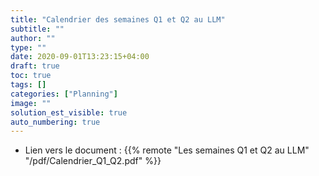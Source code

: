 ```yaml
---
title: "Calendrier des semaines Q1 et Q2 au LLM"
subtitle: ""
author: ""
type: ""
date: 2020-09-01T13:23:15+04:00
draft: true
toc: true
tags: []
categories: ["Planning"]
image: ""
solution_est_visible: true
auto_numbering: true
---
```


- Lien vers le document : {{% remote "Les semaines Q1 et Q2 au LLM" "/pdf/Calendrier_Q1_Q2.pdf" %}}